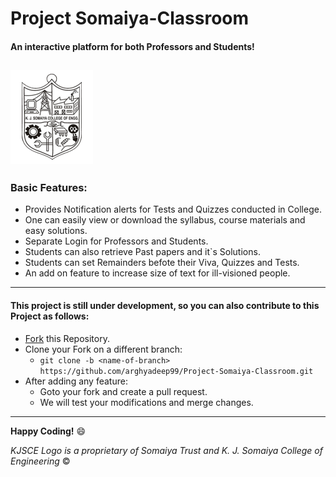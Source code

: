 # Project Somaiya-Classroom
#### An interactive platform for both Professors and Students!
![Somaiya Classroom](/app/src/main/res/drawable/kjsce.png)
---

### Basic Features:
* Provides Notification alerts for Tests and Quizzes conducted in College.
* One can easily view or download the syllabus, course materials and easy solutions.
* Separate Login for Professors and Students.
* Students can also retrieve Past papers and it`s Solutions.
* Students can set Remainders befote their Viva, Quizzes and Tests.
* An add on feature to increase size of text for ill-visioned people.
---

#### This project is still under development, so you can also contribute to this Project as follows:
* [Fork](https://github.com/arghyadeep99/Project-Somaiya-Classroom) this Repository.
* Clone your Fork on a different branch:
	* `git clone -b <name-of-branch> https://github.com/arghyadeep99/Project-Somaiya-Classroom.git`
* After adding any feature:
	* Goto your fork and create a pull request.
	* We will test your modifications and merge changes.
---
**Happy Coding!** :smile:

_KJSCE Logo is a proprietary of Somaiya Trust and K. J. Somaiya College of Engineering_ &copy;
